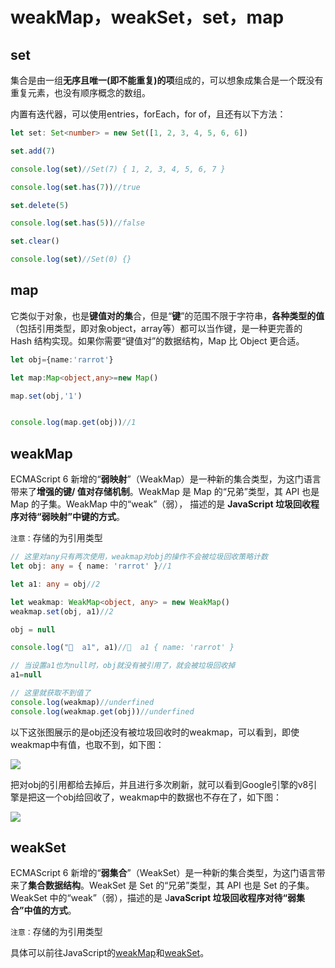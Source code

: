# weakMap，weakSet，set，map


## set

集合是由一组**无序且唯一(即不能重复)的项**组成的，可以想象成集合是一个既没有重复元素，也没有顺序概念的数组。

内置有迭代器，可以使用entries，forEach，for of，且还有以下方法：

```typescript
let set: Set<number> = new Set([1, 2, 3, 4, 5, 6, 6])

set.add(7)

console.log(set)//Set(7) { 1, 2, 3, 4, 5, 6, 7 }

console.log(set.has(7))//true

set.delete(5)

console.log(set.has(5))//false

set.clear()

console.log(set)//Set(0) {}
```





## map

它类似于对象，也是**键值对的集**合，但是“**键**”的范围不限于字符串，**各种类型的值**（包括引用类型，即对象object，array等）都可以当作键，是一种更完善的 Hash 结构实现。如果你需要“键值对”的数据结构，Map 比 Object 更合适。

```typescript
let obj={name:'rarrot'}

let map:Map<object,any>=new Map()

map.set(obj,'1')


console.log(map.get(obj))//1
```





## weakMap

ECMAScript 6 新增的“**弱映射**”（WeakMap）是一种新的集合类型，为这门语言带来了**增强的键/ 值对存储机制**。WeakMap 是 Map 的“兄弟”类型，其 API 也是 Map 的子集。WeakMap 中的“weak”（弱）， 描述的是 **JavaScript 垃圾回收程序对待“弱映射”中键的方式**。



`注意：`存储的为引用类型



```typescript
// 这里对any只有两次使用，weakmap对obj的操作不会被垃圾回收策略计数
let obj: any = { name: 'rarrot' }//1

let a1: any = obj//2

let weakmap: WeakMap<object, any> = new WeakMap()
weakmap.set(obj, a1)//2

obj = null

console.log("🚀  a1", a1)//🚀  a1 { name: 'rarrot' }

// 当设置a1也为null时，obj就没有被引用了，就会被垃圾回收掉
a1=null

// 这里就获取不到值了
console.log(weakmap)//underfined
console.log(weakmap.get(obj))//underfined
```


以下这张图展示的是obj还没有被垃圾回收时的weakmap，可以看到，即使weakmap中有值，也取不到，如下图：

![](https://cdn.jsdelivr.net/gh/hr1201/img@main/imgs/202308021405057.png)



把对obj的引用都给去掉后，并且进行多次刷新，就可以看到Google引擎的v8引擎是把这一个obj给回收了，weakmap中的数据也不存在了，如下图：

![](https://cdn.jsdelivr.net/gh/hr1201/img@main/imgs/202308021409742.png)



## weakSet

ECMAScript 6 新增的“**弱集合**”（WeakSet）是一种新的集合类型，为这门语言带来了**集合数据结构**。WeakSet 是 Set 的“兄弟”类型，其 API 也是 Set 的子集。WeakSet 中的“weak”（弱），描述的是 J**avaScript 垃圾回收程序对待“弱集合”中值的方式**。



`注意：`存储的为引用类型



具体可以前往JavaScript的[weakMap](https://www.rarrot.ren/articles/JavaScript/WeakMap.html)和[weakSet](https://www.rarrot.ren/articles/JavaScript/WeakSet.html)。



